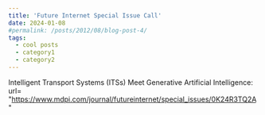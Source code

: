 ```yaml
---
title: 'Future Internet Special Issue Call'
date: 2024-01-08
#permalink: /posts/2012/08/blog-post-4/
tags:
  - cool posts
  - category1
  - category2
---
```


Intelligent Transport Systems (ITSs) Meet Generative Artificial Intelligence: 
url= "https://www.mdpi.com/journal/futureinternet/special_issues/0K24R3TQ2A"
